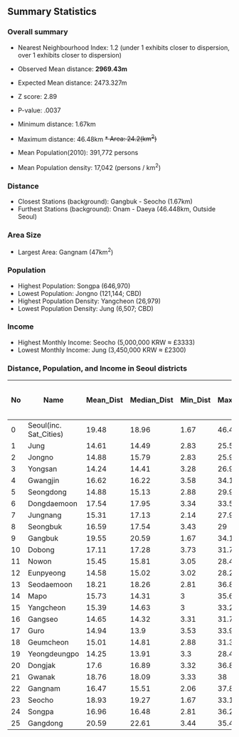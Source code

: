 ## Summary Statistics

### Overall summary
* Nearest Neighbourhood Index: 1.2 (under 1 exhibits closer to dispersion, over 1 exhibits closer to dispersion)
* Observed Mean distance: **2969.43m**
* Expected Mean distance: 2473.327m
* Z score: 2.89
* P-value: .0037


* Minimum distance: 1.67km
* Maximum distance: 46.48km
~~* Area: 24.2(km<sup>2</sup>)~~
* Mean Population(2010): 391,772 persons
* Mean Population density: 17,042 (persons / km<sup>2</sup>)

### Distance
* Closest Stations (background): Gangbuk - Seocho (1.67km)
* Furthest Stations (background): Onam - Daeya (46.448km, Outside Seoul)

### Area Size
* Largest Area: Gangnam (47km<sup>2</sup>)

### Population
* Highest Population: Songpa (646,970)
* Lowest Population: Jongno (121,144; CBD)
* Highest Population Density: Yangcheon (26,979)
* Lowest Population Density: Jung (6,507; CBD)

### Income
* Highest Monthly Income: Seocho (5,000,000 KRW ≈ £3333) 
* Lowest Monthly Income: Jung (3,450,000 KRW ≈ £2300)


### Distance, Population, and Income in Seoul districts

| No | Name          | Mean_Dist  | Median_Dist | Min_Dist  | Max_Dist   | Area(km<sup>2</sup>) | Population(2010) | Pop Density | Mean Monthly Income (10,000KRW) |
|----|---------------|-------|--------|------|-------|------|------------|-------------|-------------------------|
| 0  | Seoul(inc. Sat_Cities) | 19.48 | 18.96  | 1.67 | 46.44 | 24.2 | 391772     | 17042       | 418.4                   |
| 1  | Jung          | 14.61 | 14.49  | 2.83 | 25.56 | 23.9 | 155575     | 6507        | 345                     |
| 2  | Jongno        | 14.88 | 15.79  | 2.83 | 25.99 | 10   | 121144     | 12163       | 435                     |
| 3  | Yongsan       | 14.24 | 14.41  | 3.28 | 26.92 | 21.9 | 227400     | 10398       | 385                     |
| 4  | Gwangjin      | 16.62 | 16.22  | 3.58 | 34.17 | 16.9 | 296135     | 17575       | 350                     |
| 5  | Seongdong     | 14.88 | 15.13  | 2.88 | 29.92 | 17.1 | 368021     | 21585       | 395                     |
| 6  | Dongdaemoon   | 17.54 | 17.95  | 3.34 | 33.52 | 14.2 | 346770     | 24420       | 350                     |
| 7  | Jungnang      | 15.31 | 17.13  | 2.14 | 27.97 | 18.5 | 403105     | 21778       | 400                     |
| 8  | Seongbuk      | 16.59 | 17.54  | 3.43 | 29    | 24.6 | 457570     | 18623       | 390                     |
| 9  | Gangbuk       | 19.55 | 20.59  | 1.67 | 34.16 | 23.6 | 324413     | 13740       | 380                     |
| 10 | Dobong        | 17.11 | 17.28  | 3.73 | 31.79 | 20.7 | 348625     | 16842       | 450                     |
| 11 | Nowon         | 15.45 | 15.81  | 3.05 | 28.41 | 35.4 | 587248     | 16570       | 405                     |
| 12 | Eunpyeong     | 14.58 | 15.02  | 3.02 | 28.22 | 29.7 | 450583     | 15166       | 430                     |
| 13 | Seodaemoon    | 18.21 | 18.26  | 2.81 | 36.83 | 17.6 | 313814     | 17830       | 450                     |
| 14 | Mapo          | 15.73 | 14.31  | 3    | 35.6  | 23.9 | 369432     | 15477       | 425                     |
| 15 | Yangcheon     | 15.39 | 14.63  | 3    | 33.29 | 17.4 | 469434     | 26979       | 370                     |
| 16 | Gangseo       | 14.65 | 14.32  | 3.31 | 31.74 | 41.4 | 546938     | 13205       | 460                     |
| 17 | Guro          | 14.94 | 13.9   | 3.53 | 33.93 | 20.1 | 417339     | 20742       | 425                     |
| 18 | Geumcheon     | 15.01 | 14.81  | 2.88 | 31.33 | 13   | 242510     | 18640       | 390                     |
| 19 | Yeongdeungpo  | 14.25 | 13.91  | 3.3  | 28.44 | 24.6 | 396243     | 16134       | 430                     |
| 20 | Dongjak       | 17.6  | 16.89  | 3.32 | 36.89 | 16.4 | 397317     | 24301       | 435                     |
| 21 | Gwanak        | 18.76 | 18.09  | 3.33 | 38    | 29.6 | 520849     | 17614       | 385                     |
| 22 | Gangnam       | 16.47 | 15.51  | 2.06 | 37.85 | 47   | 393270     | 8367        | 500                     |
| 23 | Seocho        | 18.93 | 19.27  | 1.67 | 33.18 | 39.5 | 527641     | 13344       | 510                     |
| 24 | Songpa        | 16.96 | 16.48  | 2.81 | 36.23 | 33.9 | 646970     | 19096       | 475                     |
| 25 | Gangdong      | 20.59 | 22.61  | 3.44 | 35.42 | 24.6 | 465958     | 18957       | 490                     |
